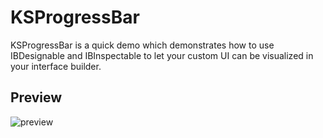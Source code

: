 # KSProgressBar

KSProgressBar is a quick demo which demonstrates how to use IBDesignable and IBInspectable to let your custom UI can be visualized in your interface builder.

## Preview

![preview](https://imgur.com/a/0geHb)
